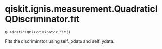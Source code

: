 # qiskit.ignis.measurement.QuadraticIQDiscriminator.fit

`QuadraticIQDiscriminator.fit()`

Fits the discriminator using self.\_xdata and self.\_ydata.
